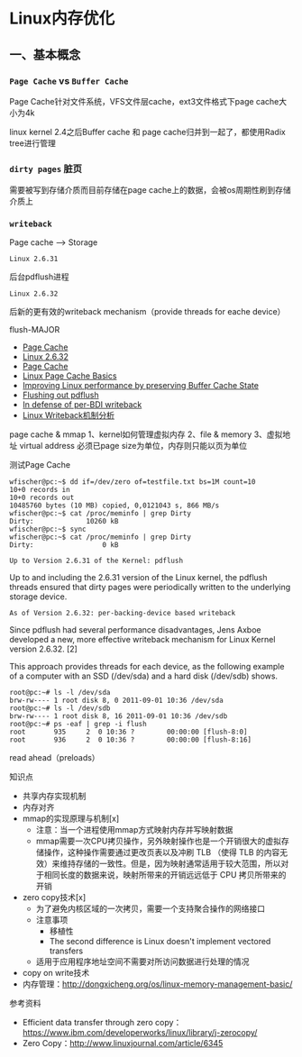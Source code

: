 # Linux内存优化

## 一、基本概念

### `Page Cache` vs `Buffer Cache`

Page Cache针对文件系统，VFS文件层cache，ext3文件格式下page cache大小为4k

linux kernel 2.4之后Buffer cache 和 page cache归并到一起了，都使用Radix tree进行管理

### `dirty pages` 脏页

需要被写到存储介质而目前存储在page cache上的数据，会被os周期性刷到存储介质上

### `writeback`

Page cache —> Storage

`Linux 2.6.31`

后台pdflush进程

`Linux 2.6.32`

后新的更有效的writeback mechanism（provide threads for eache device）

flush-MAJOR

- [Page Cache](http://calvin1978.blogcn.com/articles/kafkaio.html)
- [Linux 2.6.32](https://kernelnewbies.org/Linux_2_6_32#head-72c3f91947738f1ea52f9ed21a89876730418a61)
- [Page Cache](https://en.wikipedia.org/wiki/Page_cache)
- [Linux Page Cache Basics](https://www.thomas-krenn.com/en/wiki/Linux_Page_Cache_Basics)
- [Improving Linux performance by preserving Buffer Cache State](http://insights.oetiker.ch/linux/fadvise.html)
- [Flushing out pdflush](http://lwn.net/Articles/326552/)
- [In defense of per-BDI writeback](http://lwn.net/Articles/354851/)
- [Linux Writeback机制分析](http://blog.csdn.net/myarrow/article/details/8918944)

page cache & mmap
1、kernel如何管理虚拟内存
2、file & memory
3、虚拟地址 virtual address
     必须已page size为单位，内存则只能以页为单位

测试Page Cache

```
wfischer@pc:~$ dd if=/dev/zero of=testfile.txt bs=1M count=10
10+0 records in
10+0 records out
10485760 bytes (10 MB) copied, 0,0121043 s, 866 MB/s
wfischer@pc:~$ cat /proc/meminfo | grep Dirty
Dirty:             10260 kB
wfischer@pc:~$ sync
wfischer@pc:~$ cat /proc/meminfo | grep Dirty
Dirty:                 0 kB
```

`Up to Version 2.6.31 of the Kernel: pdflush`

Up to and including the 2.6.31 version of the Linux kernel, the pdflush threads ensured that dirty pages were periodically written to the underlying storage device.

`As of Version 2.6.32: per-backing-device based writeback`

Since pdflush had several performance disadvantages, Jens Axboe developed a new, more effective writeback mechanism for Linux Kernel version 2.6.32. [2]

This approach provides threads for each device, as the following example of a computer with an SSD (/dev/sda) and a hard disk (/dev/sdb) shows.

```
root@pc:~# ls -l /dev/sda
brw-rw---- 1 root disk 8, 0 2011-09-01 10:36 /dev/sda
root@pc:~# ls -l /dev/sdb
brw-rw---- 1 root disk 8, 16 2011-09-01 10:36 /dev/sdb
root@pc:~# ps -eaf | grep -i flush
root       935     2  0 10:36 ?        00:00:00 [flush-8:0]
root       936     2  0 10:36 ?        00:00:00 [flush-8:16]
```

read ahead（preloads）

知识点

- 共享内存实现机制
- 内存对齐
- mmap的实现原理与机制[x]
    - 注意：当一个进程使用mmap方式映射内存并写映射数据
    - mmap需要一次CPU拷贝操作，另外映射操作也是一个开销很大的虚拟存储操作，这种操作需要通过更改页表以及冲刷 TLB （使得 TLB 的内容无效）来维持存储的一致性。但是，因为映射通常适用于较大范围，所以对于相同长度的数据来说，映射所带来的开销远远低于 CPU 拷贝所带来的开销
- zero copy技术[x]
    - 为了避免内核区域的一次拷贝，需要一个支持聚合操作的网络接口
    - 注意事项
        - 移植性
        - The second difference is Linux doesn't implement vectored transfers
    - 适用于应用程序地址空间不需要对所访问数据进行处理的情况
- copy on write技术
- 内存管理：http://dongxicheng.org/os/linux-memory-management-basic/

参考资料

- Efficient data transfer through zero copy：https://www.ibm.com/developerworks/linux/library/j-zerocopy/
- Zero Copy：http://www.linuxjournal.com/article/6345